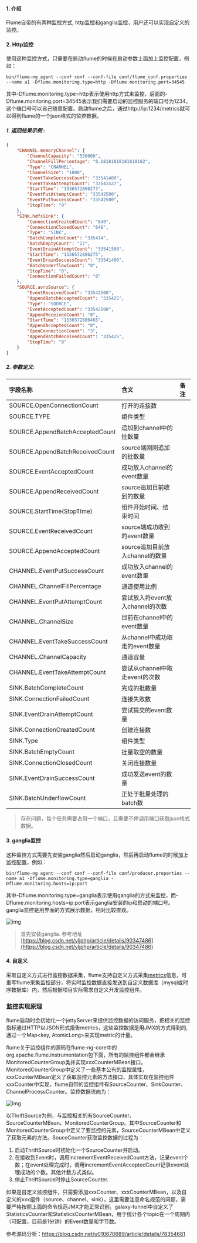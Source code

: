 #### 1.  介绍

Flume自带的有两种监控方式, http监控和ganglia监控，用户还可以实现自定义的监控。

#### 2. Http监控

使用这种监控方式，只需要在启动flume的时候在启动参数上面加上监控配置，例如：

```plain
bin/flume-ng agent --conf conf --conf-file conf/flume_conf.properties --name a1 -Dflume.monitoring.type=http -Dflume.monitoring.port=34545
```

其中-Dflume.monitoring.type=http表示使用http方式来监控，后面的-Dflume.monitoring.port=34545表示我们需要启动的监控服务的端口号为1234，这个端口号可以自己随意配置。启动flume之后，通过http://ip:1234/metrics就可以得到flume的一个json格式的监控数据。

##### 1. 返回结果示例 :

```json
{
    "CHANNEL.memoryChannel": {
        "ChannelCapacity": "550000",
        "ChannelFillPercentage": "0.18181818181818182",
        "Type": "CHANNEL",
        "ChannelSize": "1000",
        "EventTakeSuccessCount": "33541400",
        "EventTakeAttemptCount": "33541527",
        "StartTime": "1536572886273",
        "EventPutAttemptCount": "33542500",
        "EventPutSuccessCount": "33542500",
        "StopTime": "0"
    },
    "SINK.hdfsSink": {
        "ConnectionCreatedCount": "649",
        "ConnectionClosedCount": "648",
        "Type": "SINK",
        "BatchCompleteCount": "335414",
        "BatchEmptyCount": "27",
        "EventDrainAttemptCount": "33541500",
        "StartTime": "1536572886275",
        "EventDrainSuccessCount": "33541400",
        "BatchUnderflowCount": "0",
        "StopTime": "0",
        "ConnectionFailedCount": "0"
    },
    "SOURCE.avroSource": {
        "EventReceivedCount": "33542500",
        "AppendBatchAcceptedCount": "335425",
        "Type": "SOURCE",
        "EventAcceptedCount": "33542500",
        "AppendReceivedCount": "0",
        "StartTime": "1536572886465",
        "AppendAcceptedCount": "0",
        "OpenConnectionCount": "3",
        "AppendBatchReceivedCount": "335425",
        "StopTime": "0"
    }
}
```

##### 2. 参数定义:

| 字段名称                        | 含义                             | 备注 |
| :------------------------------ | :------------------------------- | :--- |
| SOURCE.OpenConnectionCount      | 打开的连接数                     |      |
| SOURCE.TYPE                     | 组件类型                         |      |
| SOURCE.AppendBatchAcceptedCount | 追加到channel中的批数量          |      |
| SOURCE.AppendBatchReceivedCount | source端刚刚追加的批数量         |      |
| SOURCE.EventAcceptedCount       | 成功放入channel的event数量       |      |
| SOURCE.AppendReceivedCount      | source追加目前收到的数量         |      |
| SOURCE.StartTime(StopTIme)      | 组件开始时间、结束时间           |      |
| SOURCE.EventReceivedCount       | source端成功收到的event数量      |      |
| SOURCE.AppendAcceptedCount      | source追加目前放入channel的数量  |      |
| CHANNEL.EventPutSuccessCount    | 成功放入channel的event数量       |      |
| CHANNEL.ChannelFillPercentage   | 通道使用比例                     |      |
| CHANNEL.EventPutAttemptCount    | 尝试放入将event放入channel的次数 |      |
| CHANNEL.ChannelSize             | 目前在channel中的event数量       |      |
| CHANNEL.EventTakeSuccessCount   | 从channel中成功取走的event数量   |      |
| CHANNEL.ChannelCapacity         | 通道容量                         |      |
| CHANNEL.EventTakeAttemptCount   | 尝试从channel中取走event的次数   |      |
| SINK.BatchCompleteCount         | 完成的批数量                     |      |
| SINK.ConnectionFailedCount      | 连接失败数                       |      |
| SINK.EventDrainAttemptCount     | 尝试提交的event数量              |      |
| SINK.ConnectionCreatedCount     | 创建连接数                       |      |
| SINK.Type                       | 组件类型                         |      |
| SINK.BatchEmptyCount            | 批量取空的数量                   |      |
| SINK.ConnectionClosedCount      | 关闭连接数量                     |      |
| SINK.EventDrainSuccessCount     | 成功发送event的数量              |      |
| SINK.BatchUnderflowCount        | 正处于批量处理的batch数          |      |

> 存在问题，每个任务需要占用一个端口，且需要不停调用端口获取json格式数据。

#### 3. ganglia监控

这种监控方式需要先安装ganglia然后启动ganglia，然后再启动flume的时候加上监控配置，例如：

```plain
bin/flume-ng agent --conf conf --conf-file conf/producer.properties --name a1 -Dflume.monitoring.type=ganglia -Dflume.monitoring.hosts=ip:port
```

其中-Dflume.monitoring.type=ganglia表示使用ganglia的方式来监控，而-Dflume.monitoring.hosts=ip:port表示ganglia安装的ip和启动的端口号。ganglia监控是用界面的方式展示数据，相对比较直观。

![img](https://static-resource-yang.oss-cn-shenzhen.aliyuncs.com/typora_pic/202304102205407.png)

> 首先安装ganglia. 参考地址 [https://blog.csdn.net/yljphp/article/details/90347486](https://blog.csdn.net/yljphp/article/details/90347486)

#### 4. 自定义

采取自定义方式进行监控数据采集，flume支持自定义方式采集[metrics](http://localhost:12345/metrics)信息，可重写flume采集监控部分，将实时监控数据直接发送到自定义数据库（mysql或时序数据库）内，然后根据项目实际需求自定义开发监控组件。



### 监控实现原理

flume启动时会初始化一个jettyServer来提供监控数据的访问服务，把相关的监控指标通过HTTP以JSON形式报告metrics，这些监控数据是用JMX的方式得到的, 通过一个Map<key, AtomicLong>来实现metric的计量。

flume关于监控组件的源码在flume-ng-core中的org.apache.flume.instrumentation包下面，所有的监控组件都会继承MonitoredCounterGroup类并实现xxxCounterMBean接口。MonitoredCounterGroup中定义了一些基本公有的监控属性，xxxCounterMBean定义了获取监控元素的方法接口，具体实现在监控组件xxxCounter中实现，flume自带的监控组件有SourceCounter、SinkCounter、ChannelProcessCounter。监控数据流向为：

![img](https://static-resource-yang.oss-cn-shenzhen.aliyuncs.com/typora_pic/202304102204138.png)

以ThriftSource为例，与监控相关的有SourceCounter、SourceCounterMBean、MonitoredCounterGroup。其中SourceCounter和MonitoredCounterGroup中定义了要监控的元素，SourceCounterMBean中定义了获取元素的方法。SouceCounter获取监控数据的过程为：

1. 启动ThriftSource时初始化一个SourceCounter并启动。
2. 在接收到Event时，调用incrementEventReceivedCount方法，记录event个数；在event处理完成时，调用incrementEventAcceptedCount记录event处理成功的个数。其他计数方式类似。
3. 停止ThriftSource时停止SourceCounter.

如果是自定义监控组件，只需要添加xxxCounter、xxxCounterMBean，以及自定义的xxx组件（source、channel、sink），这里需要注意命名规范的问题，需要严格按照上面的命令规范JMX才能正常识别。galaxy-tunnel中自定义了StatisticsCounter和StatisticsCounterMBean，用于统计各个topic在一个周期内（可配置，目前是1分钟）的Event数量和字节数。

参考源码分析：https://blog.csdn.net/u010670689/article/details/78354681